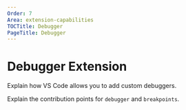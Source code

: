 ```yaml
---
Order: 7
Area: extension-capabilities
TOCTitle: Debugger
PageTitle: Debugger
---
```


# Debugger Extension

Explain how VS Code allows you to add custom debuggers.

Explain the contribution points for `debugger` and `breakpoints`.